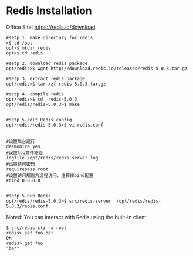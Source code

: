 # Redis Installation


Office Site: https://redis.io/download			


    #setp 1. make directory for redis
    >$ cd /opt
    opt>$ mkdir redis
    opt>$ cd redis

    #setp 2. download redis package 
    opt/redis>$ wget http://download.redis.io/releases/redis-5.0.3.tar.gz

    #setp 3. extract redis package 
    opt/redis>$ tar xzf redis-5.0.3.tar.gz

    #setp 4. compile redis
    opt/redis>$ cd  redis-5.0.3
    opt/redis/redis-5.0.3>$ make


    #setp 5.edit Redis config 
    opt/redis/redis-5.0.3>$ vi redis.conf


    #设置后台运行 
    daemonize yes 
    #设置log文件路径 
    logfile /opt/redis/redis-server.log 
    #设置访问密码 
    requirepass root 
    #设置访问规则为远程访问，注释掉bind配置 
    #bind 0.0.0.0


    #setp 5.Run Redis 
    opt/redis/redis-5.0.3>$ src/redis-server  /opt/redis/redis-5.0.3/redis.conf


Noted:
You can interact with Redis using the built-in client:

    $ src/redis-cli -a root
    redis> set foo bar 
    OK 
    redis> get foo 
    "bar"
